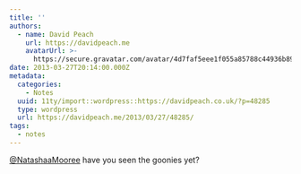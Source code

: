 ```yaml
---
title: ''
authors:
  - name: David Peach
    url: https://davidpeach.me
    avatarUrl: >-
      https://secure.gravatar.com/avatar/4d7faf5eee1f055a85788c44936b8995eaab6dfb004e7854ec747ccb272e91ee?s=96&d=mm&r=g
date: 2013-03-27T20:14:00.000Z
metadata:
  categories:
    - Notes
  uuid: 11ty/import::wordpress::https://davidpeach.co.uk/?p=48285
  type: wordpress
  url: https://davidpeach.me/2013/03/27/48285/
tags:
  - notes
---
```

[@NatashaaMooree](https://twitter.com/NatashaaMooree) have you seen the goonies yet?
